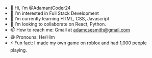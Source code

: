 - 👋 Hi, I’m @AdamantCoder24
- 👀 I’m interested in Full Stack Development
- 🌱 I’m currently learning HTML, CSS, Javascript
- 💞️ I’m looking to collaborate on React, Python.
- 📫 How to reach me: Gmail at adamcsesmith@gmail.com
- 😄 Pronouns: He/Him
- ⚡ Fun fact: I made my own game on roblox and had 1,000 people playing.

<!---
AdamantCoder24/AdamantCoder24 is a ✨ special ✨ repository because its `README.md` (this file) appears on your GitHub profile.
You can click the Preview link to take a look at your changes.
--->
